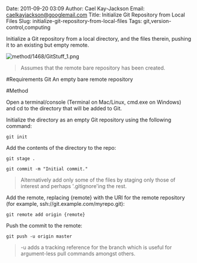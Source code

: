 Date: 2011-09-20 03:09
Author: Cael Kay-Jackson
Email: caelkayjackson@googlemail.com
Title: Initialize Git Repository from Local Files
Slug: initialize-git-repository-from-local-files
Tags: git,version-control,computing

Initialize a Git repository from a local directory, and the files therein, pushing it to an existing but empty remote.


![method/1468/GitStuff_1.png](/images/method/1468/GitStuff_1.png)



>Assumes that the remote bare repository has been created.


#Requirements
Git
An empty bare remote repository

#Method

Open a terminal/console (Terminal on Mac/Linux, cmd.exe on Windows) and cd to the directory that will be added to Git.



Initialize the directory as an empty Git repository using the following command:

`git init`



Add the contents of the directory to the repo:

`git stage .`

`git commit -m "Initial commit."`


>Alternatively add only some of the files by staging only those of interest and perhaps '.gitignore'ing the rest.


Add the remote, replacing {remote} with the URI for the remote repository (for example, ssh://git.example.com/myrepo.git):

`git remote add origin {remote}`



Push the commit to the remote:

`git push -u origin master`



>-u adds a tracking reference for the branch which is useful for argument-less pull commands amongst others.
>







